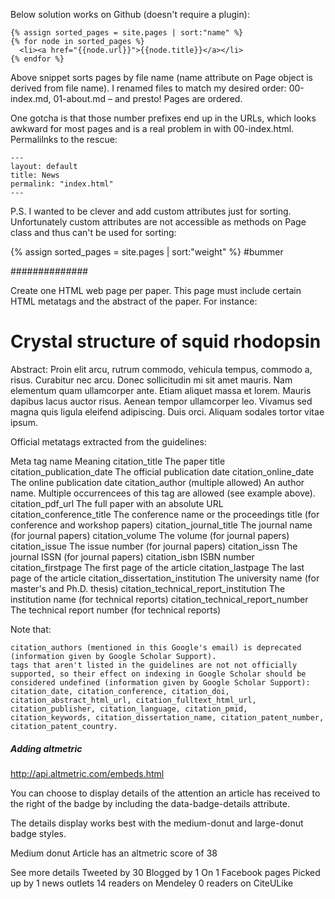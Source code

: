 

Below solution works on Github (doesn't require a plugin):

	{% assign sorted_pages = site.pages | sort:"name" %}
	{% for node in sorted_pages %}
	  <li><a href="{{node.url}}">{{node.title}}</a></li>
	{% endfor %}

Above snippet sorts pages by file name (name attribute on Page object is derived from file name). I renamed files to match my desired order: 00-index.md, 01-about.md – and presto! Pages are ordered.

One gotcha is that those number prefixes end up in the URLs, which looks awkward for most pages and is a real problem in with 00-index.html. Permalilnks to the rescue:

	---
	layout: default
	title: News
	permalink: "index.html"
	---

P.S. I wanted to be clever and add custom attributes just for sorting. Unfortunately custom attributes are not accessible as methods on Page class and thus can't be used for sorting:

{% assign sorted_pages = site.pages | sort:"weight" %} #bummer



##############

Create one HTML web page per paper. This page must include certain HTML metatags and the abstract of the paper.
For instance:

<html>
<head> 
 <title>Crystal structure of squid rhodopsin</title> 
 <meta name="citation_title" content="Crystal structure of squid rhodopsin" /> 
 <meta name="citation_publication_date" content="1999" /> 
 <meta name="citation_author" content="Murakami, Midori" /> 
 <meta name="citation_author" content="Kouyama, Tsutomu" /> 
</head>
<body>
 <h1>Crystal structure of squid rhodopsin</h1>
 Abstract: 
 Proin elit arcu, rutrum commodo, vehicula tempus, commodo a, risus. 
 Curabitur nec arcu. Donec sollicitudin mi sit amet mauris. Nam elementum 
 quam ullamcorper ante. Etiam aliquet massa et lorem. Mauris dapibus lacus 
 auctor risus. Aenean tempor ullamcorper leo. Vivamus sed magna quis ligula 
 eleifend adipiscing. Duis orci. Aliquam sodales tortor vitae ipsum.
</body>
</html>

Official metatags extracted from the guidelines:


Meta tag name 	Meaning
citation_title 	The paper title
citation_publication_date 	The official publication date
citation_online_date 	The online publication date
citation_author (multiple allowed) 	An author name. Multiple occurrencees of this tag are allowed
(see example above).
citation_pdf_url 	The full paper with an absolute URL
citation_conference_title 	The conference name or the proceedings title (for conference
and workshop papers)
citation_journal_title 	The journal name (for journal papers)
citation_volume 	The volume (for journal papers)
citation_issue 	The issue number (for journal papers)
citation_issn 	The journal ISSN (for journal papers)
citation_isbn 	ISBN number
citation_firstpage 	The first page of the article
citation_lastpage 	The last page of the article
citation_dissertation_institution 	The university name (for master's and Ph.D. thesis)
citation_technical_report_institution 	The institution name (for technical reports)
citation_technical_report_number 	The technical report number (for technical reports)

Note that:

    citation_authors (mentioned in this Google's email) is deprecated (information given by Google Scholar Support).
    tags that aren't listed in the guidelines are not not officially supported, so their effect on indexing in Google Scholar should be considered undefined (information given by Google Scholar Support): citation_date, citation_conference, citation_doi, citation_abstract_html_url, citation_fulltext_html_url, citation_publisher, citation_language, citation_pmid, citation_keywords, citation_dissertation_name, citation_patent_number, citation_patent_country.




##### Adding altmetric	
	
http://api.altmetric.com/embeds.html


You can choose to display details of the attention an article has received to the right of the badge by including the data-badge-details attribute.

The details display works best with the medium-donut and large-donut badge styles.

Medium donut
Article has an altmetric score of 38

See more details
Tweeted by 30
Blogged by 1
On 1 Facebook pages
Picked up by 1 news outlets
14 readers on Mendeley
0 readers on CiteULike

<div data-badge-type='medium-donut' class='altmetric-embed' data-badge-details='right' data-doi='10.1016/S0140-6736(11)61619-x'></div>

